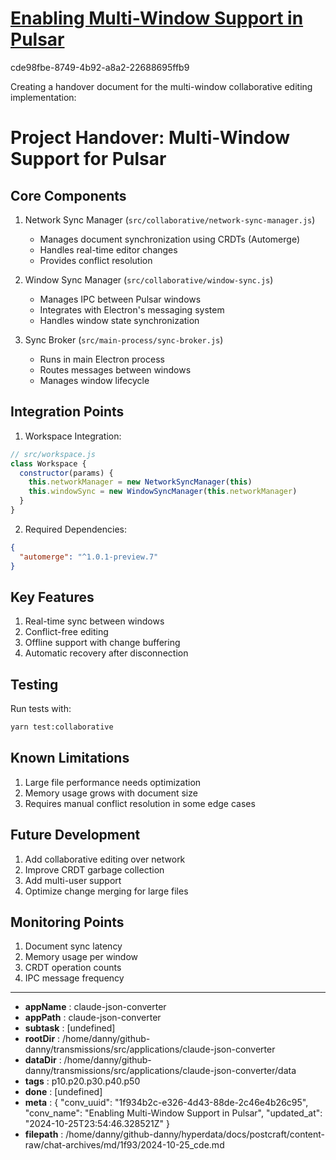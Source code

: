# [Enabling Multi-Window Support in Pulsar](https://claude.ai/chat/1f934b2c-e326-4d43-88de-2c46e4b26c95)

cde98fbe-8749-4b92-a8a2-22688695ffb9

 Creating a handover document for the multi-window collaborative editing implementation:

# Project Handover: Multi-Window Support for Pulsar

## Core Components

1. Network Sync Manager (`src/collaborative/network-sync-manager.js`)
   - Manages document synchronization using CRDTs (Automerge)
   - Handles real-time editor changes
   - Provides conflict resolution

2. Window Sync Manager (`src/collaborative/window-sync.js`)
   - Manages IPC between Pulsar windows
   - Integrates with Electron's messaging system
   - Handles window state synchronization

3. Sync Broker (`src/main-process/sync-broker.js`)
   - Runs in main Electron process
   - Routes messages between windows
   - Manages window lifecycle

## Integration Points

1. Workspace Integration:
```javascript
// src/workspace.js
class Workspace {
  constructor(params) {
    this.networkManager = new NetworkSyncManager(this)
    this.windowSync = new WindowSyncManager(this.networkManager)
  }
}
```

2. Required Dependencies:
```json
{
  "automerge": "^1.0.1-preview.7"
}
```

## Key Features

1. Real-time sync between windows
2. Conflict-free editing
3. Offline support with change buffering
4. Automatic recovery after disconnection

## Testing

Run tests with:
```bash
yarn test:collaborative
```

## Known Limitations

1. Large file performance needs optimization
2. Memory usage grows with document size
3. Requires manual conflict resolution in some edge cases

## Future Development

1. Add collaborative editing over network
2. Improve CRDT garbage collection
3. Add multi-user support
4. Optimize change merging for large files

## Monitoring Points

1. Document sync latency
2. Memory usage per window
3. CRDT operation counts
4. IPC message frequency

---

* **appName** : claude-json-converter
* **appPath** : claude-json-converter
* **subtask** : [undefined]
* **rootDir** : /home/danny/github-danny/transmissions/src/applications/claude-json-converter
* **dataDir** : /home/danny/github-danny/transmissions/src/applications/claude-json-converter/data
* **tags** : p10.p20.p30.p40.p50
* **done** : [undefined]
* **meta** : {
  "conv_uuid": "1f934b2c-e326-4d43-88de-2c46e4b26c95",
  "conv_name": "Enabling Multi-Window Support in Pulsar",
  "updated_at": "2024-10-25T23:54:46.328521Z"
}
* **filepath** : /home/danny/github-danny/hyperdata/docs/postcraft/content-raw/chat-archives/md/1f93/2024-10-25_cde.md